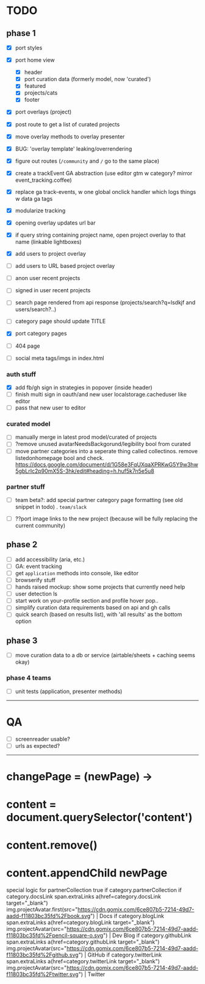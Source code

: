 # TODO

## phase 1

- [x] port styles
- [x] port home view
  - [x] header
  - [x] port curation data (formerly model, now 'curated')
  - [x] featured
  - [x] projects/cats
  - [x] footer
- [x] port overlays (project)
- [x] post route to get a list of curated projects
- [x] move overlay methods to overlay presenter
- [x] BUG: 'overlay template' leaking/overrendering
- [x] figure out routes (`/community` and `/` go to the same place)
- [x] create a trackEvent GA abstraction (use editor gtm w category? mirror event_tracking.coffee)
- [x] replace ga track-events, w one global onclick handler which logs things w data ga tags 
- [x] modularize tracking
- [x] opening overlay updates url bar
- [x] if query string containing project name, open project overlay to that name (linkable lightboxes)

- [x] add users to project overlay 
- [ ] add users to URL based project overlay

- [ ] anon user recent projects
- [ ] signed in user recent projects

- [ ] search page rendered from api response (projects/search?q=lsdkjf and users/search?..)

- [ ] category page should update TITLE

- [x] port category pages
- [ ] 404 page
- [ ] social meta tags/imgs in index.html

### auth stuff
- [x] add fb/gh sign in strategies in popover (inside header)
- [ ] finish multi sign in oauth/and new user localstorage.cacheduser like editor
- [ ] pass that new user to editor

### curated model
- [ ] manually merge in latest prod model/curated of projects
- [ ] ?remove unused avatarNeedsBackgorund/legibility bool from curated
- [ ] move partner categories into a seperate thing called collectinos. remove listedonhomepage bool and check. https://docs.google.com/document/d/1G58e3FqUXqaXPRKwG5Y9w3hw5gbLrIc2p90mX5S-3hk/edit#heading=h.huf5k7n5e5u8

### partner stuff
- [ ] team beta?: add special partner category page formatting (see old snippet in todo) . `team/slack`


- [ ] ??port image links to the new project (because will be fully replacing the current community)




## phase 2

- [ ] add accessibility (aria, etc.)
- [ ] GA: event tracking 
- [ ] get `application` methods into console, like editor
- [ ] browserify stuff
- [ ] hands raised mockup: show some projects that currently need help
- [ ] user detection ls
- [ ] start work on your-profile section and profile hover pop..
- [ ] simplify curation data requirements based on api and gh calls
- [ ] quick search (based on results list), with 'all results' as the bottom option

## phase 3

- [ ] move curation data to a db or service (airtable/sheets + caching seems okay)

### phase 4 teams

- [ ] unit tests (application, presenter methods)

---------------------

# QA

- [ ] screenreader usable?
- [ ] urls as expected?

----------------


# changePage = (newPage) ->
#   content = document.querySelector('content')
#   content.remove()
#   content.appendChild newPage


special logic for partnerCollection true
            if category.partnerCollection
              if category.docsLink
                span.extraLinks
                  a(href=category.docsLink target="_blank")
                    img.projectAvatar.first(src="https://cdn.gomix.com/6ce807b5-7214-49d7-aadd-f11803bc35fd%2Fbook.svg")
                    | Docs
              if category.blogLink
                span.extraLinks
                  a(href=category.blogLink target="_blank")
                    img.projectAvatar(src="https://cdn.gomix.com/6ce807b5-7214-49d7-aadd-f11803bc35fd%2Fpencil-square-o.svg")
                    | Dev Blog
              if category.githubLink
                span.extraLinks
                  a(href=category.githubLink target="_blank")
                    img.projectAvatar(src="https://cdn.gomix.com/6ce807b5-7214-49d7-aadd-f11803bc35fd%2Fgithub.svg")
                    | GitHub
              if category.twitterLink
                span.extraLinks
                  a(href=category.twitterLink target="_blank")
                    img.projectAvatar(src="https://cdn.gomix.com/6ce807b5-7214-49d7-aadd-f11803bc35fd%2Ftwitter.svg")
                    | Twitter  
